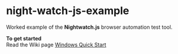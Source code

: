 night-watch-js-example
======================

Worked example of the <b>Nightwatch.js</b> browser automation test tool.

**To get started**  
Read the Wiki page [Windows Quick Start](https://github.com/MarkCTest/night-watch-js-example/wiki/Windows-Quick-Start)  
